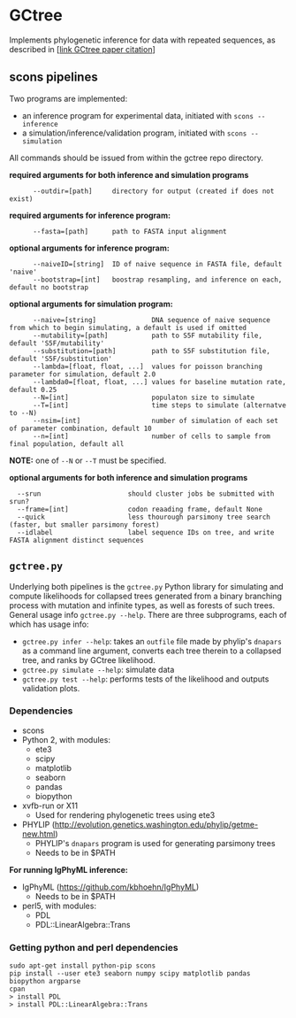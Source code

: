 # GCtree

Implements phylogenetic inference for data with repeated sequences, as described in [[link GCtree paper citation](???)]

## scons pipelines

Two programs are implemented:
- an inference program for experimental data, initiated with `scons --inference`
- a simulation/inference/validation program, initiated with `scons --simulation`

All commands should be issued from within the gctree repo directory.

**required arguments for both inference and simulation programs**
```
      --outdir=[path]     directory for output (created if does not exist)
```

**required arguments for inference program:**
```
      --fasta=[path]      path to FASTA input alignment
```

**optional arguments for inference program:**
```
      --naiveID=[string]  ID of naive sequence in FASTA file, default 'naive'
      --bootstrap=[int]   boostrap resampling, and inference on each, default no bootstrap
```

**optional arguments for simulation program:**
```   
      --naive=[string]              DNA sequence of naive sequence from which to begin simulating, a default is used if omitted
      --mutability=[path]           path to S5F mutability file, default 'S5F/mutability'
      --substitution=[path]         path to S5F substitution file, default 'S5F/substitution'
      --lambda=[float, float, ...]  values for poisson branching parameter for simulation, default 2.0
      --lambda0=[float, float, ...] values for baseline mutation rate, default 0.25
      --N=[int]                     populaton size to simulate
      --T=[int]                     time steps to simulate (alternatve to --N)
      --nsim=[int]                  number of simulation of each set of parameter combination, default 10
      --n=[int]                     number of cells to sample from final population, default all
```
**NOTE:** one of `--N` or `--T` must be specified.

**optional arguments for both inference and simulation programs**
```
  --srun                      should cluster jobs be submitted with srun?
  --frame=[int]               codon reaading frame, default None
  --quick                     less thourough parsimony tree search (faster, but smaller parsimony forest)
  --idlabel                   label sequence IDs on tree, and write FASTA alignment distinct sequences
  ```

## `gctree.py`
Underlying both pipelines is the `gctree.py` Python library for simulating and compute likelihoods for collapsed trees generated from a binary branching process with mutation and infinite types, as well as forests of such trees. General usage info `gctree.py --help`. There are three subprograms, each of which has usage info:
* `gctree.py infer --help`: takes an `outfile` file made by phylip's `dnapars` as a command line argument, converts each tree therein to a collapsed tree, and ranks by GCtree likelihood.
* `gctree.py simulate --help`: simulate data
* `gctree.py test --help`: performs tests of the likelihood and outputs validation plots.


### Dependencies
* scons
* Python 2, with modules:
  * ete3
  * scipy
  * matplotlib
  * seaborn
  * pandas
  * biopython
* xvfb-run or X11
  * Used for rendering phylogenetic trees using ete3  
* PHYLIP (http://evolution.genetics.washington.edu/phylip/getme-new.html)
  * PHYLIP's `dnapars` program is used for generating parsimony trees
  * Needs to be in $PATH

**For running IgPhyML inference:**
* IgPhyML (https://github.com/kbhoehn/IgPhyML)
  * Needs to be in $PATH
* perl5, with modules:
  * PDL
  * PDL::LinearAlgebra::Trans


### Getting python and perl dependencies
```
sudo apt-get install python-pip scons
pip install --user ete3 seaborn numpy scipy matplotlib pandas biopython argparse
cpan
> install PDL
> install PDL::LinearAlgebra::Trans
```
